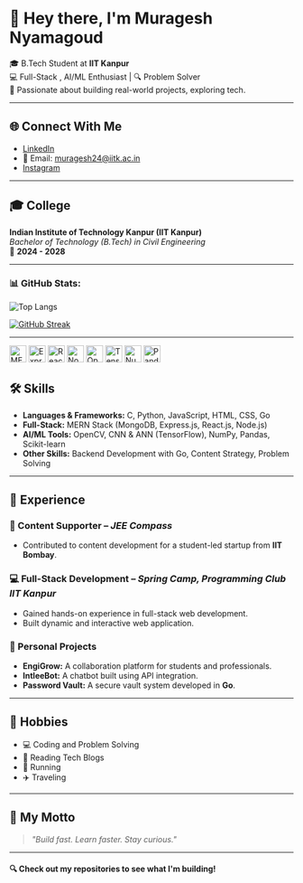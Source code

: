 # 👋 Hey there, I'm Muragesh Nyamagoud

🎓 B.Tech Student at **IIT Kanpur**  
💻 Full-Stack , AI/ML Enthusiast | 🔍 Problem Solver  
📍 Passionate about building real-world projects, exploring tech.

---

## 🌐 Connect With Me
- [LinkedIn](https://www.linkedin.com/in/muragesh-nyamagoud-459166249/)
- 📧 Email: [muragesh24@iitk.ac.in](mailto:muragesh24@iitk.ac.in)
- [Instagram](https://www.instagram.com/iam.muragesh/)

---

## 🎓 College

**Indian Institute of Technology Kanpur (IIT Kanpur)**  
_Bachelor of Technology (B.Tech) in Civil Engineering_  
📅 **2024 - 2028**

---
### 📊 GitHub Stats:



![Top Langs](https://github-readme-stats.vercel.app/api/top-langs/?username=Muragesh-24&layout=compact&theme=tokyonight)

[![GitHub Streak](https://streak-stats.demolab.com?user=Muragesh-24&theme=tokyonight)](https://git.io/streak-stats)

---
<p>
  <img alt="MERN" width="30px" src="https://cdn.jsdelivr.net/gh/devicons/devicon/icons/mongodb/mongodb-original.svg" />
  <img alt="Express.js" width="30px" src="https://cdn.jsdelivr.net/gh/devicons/devicon/icons/express/express-original.svg" />
  <img alt="React.js" width="30px" src="https://cdn.jsdelivr.net/gh/devicons/devicon/icons/react/react-original.svg" />
  <img alt="Node.js" width="30px" src="https://cdn.jsdelivr.net/gh/devicons/devicon/icons/nodejs/nodejs-original.svg" />
  <img alt="OpenCV" width="30px" src="https://cdn.jsdelivr.net/gh/devicons/devicon/icons/opencv/opencv-original.svg" />
  <img alt="TensorFlow" width="30px" src="https://cdn.jsdelivr.net/gh/devicons/devicon/icons/tensorflow/tensorflow-original.svg" />
  <img alt="NumPy" width="30px" src="https://cdn.jsdelivr.net/gh/devicons/devicon/icons/numpy/numpy-original.svg" />
  <img alt="Pandas" width="30px" src="https://cdn.jsdelivr.net/gh/devicons/devicon/icons/pandas/pandas-original.svg" />


</p>

## 🛠️ Skills

- **Languages & Frameworks:** C, Python, JavaScript, HTML, CSS, Go  
- **Full-Stack:** MERN Stack (MongoDB, Express.js, React.js, Node.js)  
- **AI/ML Tools:** OpenCV, CNN & ANN (TensorFlow), NumPy, Pandas, Scikit-learn  
- **Other Skills:** Backend Development with Go, Content Strategy, Problem Solving

---

## 💼 Experience

### 📌 Content Supporter – *JEE Compass*
- Contributed to content development for a student-led startup from **IIT Bombay**.

### 💻 Full-Stack Development – *Spring Camp, Programming Club IIT Kanpur*
- Gained hands-on experience in full-stack web development.
- Built dynamic and interactive web application.

### 🧪 Personal Projects
- **EngiGrow:** A collaboration platform for students and professionals.
- **IntleeBot:** A chatbot built using API integration.
- **Password Vault:** A secure vault system developed in **Go**.

---

## 🎯 Hobbies

- 💻 Coding and Problem Solving  
- 📖 Reading Tech Blogs  
- 🏃 Running  
- ✈️ Traveling

---

## 📌 My Motto
> *"Build fast. Learn faster. Stay curious."*

---

#### 🔍 Check out my repositories to see what I'm building!

